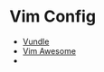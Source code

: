 # Vim Config

* [Vundle](https://github.com/VundleVim/Vundle.vim)
* [Vim Awesome](https://vimawesome.com/)
*
